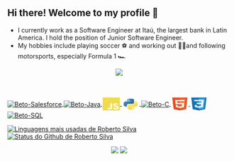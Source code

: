 ## Hi there! Welcome to my profile 👋


- I currently work as a Software Engineer at Itaú, the largest bank in Latin America. I hold the position of Junior Software Engineer.
- My hobbies include playing soccer ⚽ and working out 🏋️‍♂️and following motorsports, especially Formula 1 🏎️

<div align="center">
  
  <a href="https://github.com/Robertobappe">
  <img height="180em" src="https://github-readme-stats.vercel.app/api?username=Robertobappe&show_icons=true&theme=dark&include_all_commits=true&count_private=true"/>

</div>

   
 ##
  <div style="display: inline_block"><br>
  <img align="center" alt="Beto-Salesforce" height="45" width="55" src="https://cdn.jsdelivr.net/gh/devicons/devicon@latest/icons/salesforce/salesforce-original.svg">
  <img align="center" alt="Beto-Java" height="30" width="40" src="https://cdn.jsdelivr.net/gh/devicons/devicon@latest/icons/java/java-original-wordmark.svg">
  <img align="center" alt="Beto-Js" height="30" width="40" src="https://raw.githubusercontent.com/devicons/devicon/master/icons/javascript/javascript-plain.svg">
  <img align="center" alt="Beto-Python" height="30" width="40" src="https://raw.githubusercontent.com/devicons/devicon/master/icons/python/python-original.svg">
  <img align="center" alt="Beto-C" height="30" width="40" src="https://cdn.jsdelivr.net/gh/devicons/devicon/icons/c/c-original.svg" />
  <img align="center" alt="Beto-HTML" height="30" width="40" src="https://raw.githubusercontent.com/devicons/devicon/master/icons/html5/html5-original.svg">
  <img align="center" alt="Beto-CSS" height="30" width="40" src="https://raw.githubusercontent.com/devicons/devicon/master/icons/css3/css3-original.svg">
  <img align="center" alt="Beto-SQL" height="30" width="40" src="https://cdn.jsdelivr.net/gh/devicons/devicon@latest/icons/azuresqldatabase/azuresqldatabase-original.svg">
  </div>
    
  ![Linguagens mais usadas de Roberto Silva](https://github-readme-stats.vercel.app/api/top-langs/?username=Robertobappe&theme=dark&layout=compact&hide_border=true&custom_title=Linguagens%20mais%20usadas&langs_count=6) ![Status do Github de Roberto Silva](https://github-readme-stats.vercel.app/api?username=Robertobappe&theme=dark&show_icons=true&layout=compact&hide_title=true&hide_rank=true&include_all_commits=true&hide_border=true&count_private=true&disable_animations=true)

  
  <div align="center">
    <a href = "robertobs@usp.br"><img src="https://img.shields.io/badge/-Gmail-%23333?style=for-the-badge&logo=gmail&logoColor=white" target="_blank"></a>
    <a href="https://www.linkedin.com/in/r-b-silva/" target="_blank"><img src="https://img.shields.io/badge/-LinkedIn-%230077B5?style=for-the-badge&logo=linkedin&logoColor=white" target="_blank"></a> 
  </div>


